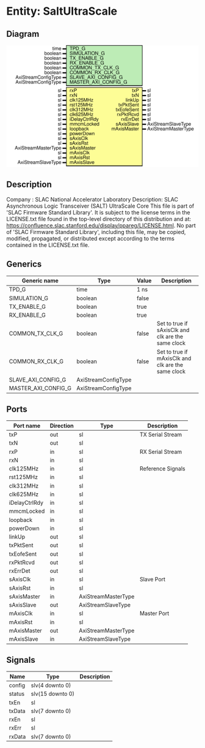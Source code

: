 # Entity: SaltUltraScale

## Diagram

![Diagram](SaltUltraScale.svg "Diagram")
## Description

Company    : SLAC National Accelerator Laboratory
Description: SLAC Asynchronous Logic Transceiver (SALT) UltraScale Core
This file is part of 'SLAC Firmware Standard Library'.
It is subject to the license terms in the LICENSE.txt file found in the
top-level directory of this distribution and at:
   https://confluence.slac.stanford.edu/display/ppareg/LICENSE.html.
No part of 'SLAC Firmware Standard Library', including this file,
may be copied, modified, propagated, or distributed except according to
the terms contained in the LICENSE.txt file.
## Generics

| Generic name        | Type                | Value | Description                                        |
| ------------------- | ------------------- | ----- | -------------------------------------------------- |
| TPD_G               | time                | 1 ns  |                                                    |
| SIMULATION_G        | boolean             | false |                                                    |
| TX_ENABLE_G         | boolean             | true  |                                                    |
| RX_ENABLE_G         | boolean             | true  |                                                    |
| COMMON_TX_CLK_G     | boolean             | false | Set to true if sAxisClk and clk are the same clock |
| COMMON_RX_CLK_G     | boolean             | false | Set to true if mAxisClk and clk are the same clock |
| SLAVE_AXI_CONFIG_G  | AxiStreamConfigType |       |                                                    |
| MASTER_AXI_CONFIG_G | AxiStreamConfigType |       |                                                    |
## Ports

| Port name     | Direction | Type                | Description       |
| ------------- | --------- | ------------------- | ----------------- |
| txP           | out       | sl                  | TX Serial Stream  |
| txN           | out       | sl                  |                   |
| rxP           | in        | sl                  | RX Serial Stream  |
| rxN           | in        | sl                  |                   |
| clk125MHz     | in        | sl                  | Reference Signals |
| rst125MHz     | in        | sl                  |                   |
| clk312MHz     | in        | sl                  |                   |
| clk625MHz     | in        | sl                  |                   |
| iDelayCtrlRdy | in        | sl                  |                   |
| mmcmLocked    | in        | sl                  |                   |
| loopback      | in        | sl                  |                   |
| powerDown     | in        | sl                  |                   |
| linkUp        | out       | sl                  |                   |
| txPktSent     | out       | sl                  |                   |
| txEofeSent    | out       | sl                  |                   |
| rxPktRcvd     | out       | sl                  |                   |
| rxErrDet      | out       | sl                  |                   |
| sAxisClk      | in        | sl                  | Slave Port        |
| sAxisRst      | in        | sl                  |                   |
| sAxisMaster   | in        | AxiStreamMasterType |                   |
| sAxisSlave    | out       | AxiStreamSlaveType  |                   |
| mAxisClk      | in        | sl                  | Master Port       |
| mAxisRst      | in        | sl                  |                   |
| mAxisMaster   | out       | AxiStreamMasterType |                   |
| mAxisSlave    | in        | AxiStreamSlaveType  |                   |
## Signals

| Name   | Type             | Description |
| ------ | ---------------- | ----------- |
| config | slv(4 downto 0)  |             |
| status | slv(15 downto 0) |             |
| txEn   | sl               |             |
| txData | slv(7 downto 0)  |             |
| rxEn   | sl               |             |
| rxErr  | sl               |             |
| rxData | slv(7 downto 0)  |             |
